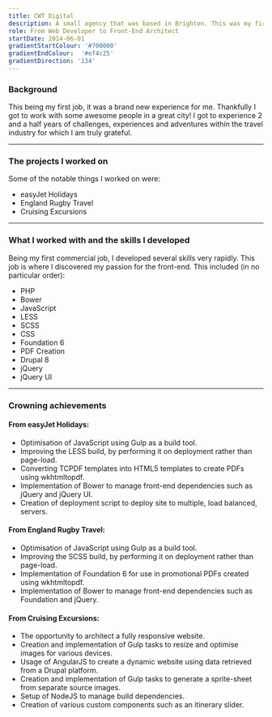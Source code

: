 ```yaml
---
title: CWT Digital
description: A small agency that was based in Brighton. This was my first major foray into the commercial world of web development. Here I was able to progress from a humble Web Developer to a Front-End Architect while learning quite a bit about the travel industry.
role: From Web Developer to Front-End Architect
startDate: 2014-06-01
gradientStartColour: '#700000'
gradientEndColour:  '#ef4c25'
gradientDirection: '134'
---
```


### Background
This being my first job, it was a brand new experience for me. Thankfully I got to work with some awesome people in a great city! I got to experience 2 and a half years of challenges, experiences and adventures within the travel industry for which I am truly grateful.

---

### The projects I worked on
Some of the notable things I worked on were:

- easyJet Holidays
- England Rugby Travel
- Cruising Excursions

---

### What I worked with and the skills I developed
Being my first commercial job, I developed several skills very rapidly. This job is where I discovered my passion for the front-end. This included (in no particular order):

- PHP
- Bower
- JavaScript
- LESS
- SCSS
- CSS
- Foundation 6
- PDF Creation
- Drupal 8
- jQuery
- jQuery UI

---

### Crowning achievements
#### From easyJet Holidays:
- Optimisation of JavaScript using Gulp as a build tool.
- Improving the LESS build, by performing it on deployment rather than page-load.
- Converting TCPDF templates into HTML5 templates to create PDFs using wkhtmltopdf.
- Implementation of Bower to manage front-end dependencies such as jQuery and jQuery UI.
- Creation of deployment script to deploy site to multiple, load balanced, servers.

#### From England Rugby Travel:
- Optimisation of JavaScript using Gulp as a build tool.
- Improving the SCSS build, by performing it on deployment rather than page-load.
- Implementation of Foundation 6 for use in promotional PDFs created using wkhtmltopdf.
- Implementation of Bower to manage front-end dependencies such as Foundation and jQuery.

#### From Cruising Excursions:
- The opportunity to architect a fully responsive website.
- Creation and implementation of Gulp tasks to resize and optimise images for various devices.
- Usage of AngularJS to create a dynamic website using data retrieved from a Drupal platform.
- Creation and implementation of Gulp tasks to generate a sprite-sheet from separate source images.
- Setup of NodeJS to manage build dependencies.
- Creation of various custom components such as an itinerary slider.
